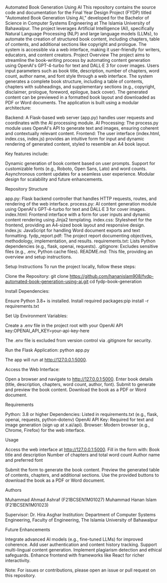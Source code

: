 Automated Book Generation Using AI
This repository contains the source code and documentation for the Final Year Design Project (FYDP) titled "Automated Book Generation Using AI," developed for the Bachelor of Science in Computer Systems Engineering at The Islamia University of Bahawalpur. The project leverages Artificial Intelligence (AI), specifically Natural Language Processing (NLP) and large language models (LLMs), to automate the creation of structured book content, including chapters, table of contents, and additional sections like copyright and prologue. The system is accessible via a web interface, making it user-friendly for writers, educators, and content creators.
Project Overview
The project aims to streamline the book-writing process by automating content generation using OpenAI's GPT-4-turbo for text and DALL·E 3 for cover images. Users input parameters such as book title, description, number of chapters, word count, author name, and font style through a web interface. The system generates a complete book structure, including a table of contents, chapters with subheadings, and supplementary sections (e.g., copyright, disclaimer, prologue, foreword, epilogue, back cover). The generated content can be previewed in a formatted book layout and downloaded as PDF or Word documents.
The application is built using a modular architecture:

Backend: A Flask-based web server (app.py) handles user requests and coordinates with the AI processing module.
AI Processing: The process.py module uses OpenAI's API to generate text and images, ensuring coherent and contextually relevant content.
Frontend: The user interface (index.html, index.css, index.js) provides an intuitive form for input and dynamic rendering of generated content, styled to resemble an A4 book layout.

Key features include:

Dynamic generation of book content based on user prompts.
Support for customizable fonts (e.g., Roboto, Open Sans, Lato) and word counts.
Asynchronous content updates for a seamless user experience.
Modular design for scalability and future enhancements.

Repository Structure

app.py: Flask backend controller that handles HTTP requests, routes, and rendering of the web interface.
process.py: AI content generation module using OpenAI's GPT-4-turbo for text and DALL·E 3 for cover images.
index.html: Frontend interface with a form for user inputs and dynamic content rendering using Jinja2 templating.
index.css: Stylesheet for the frontend, providing an A4-sized book layout and responsive design.
index.js: JavaScript for handling Word document exports and text formatting.
fydp_report.pdf: The project report documenting objectives, methodology, implementation, and results.
requirements.txt: Lists Python dependencies (e.g., flask, openai, requests).
.gitignore: Excludes sensitive files (e.g., .env, Python cache files).
README.md: This file, providing an overview and setup instructions.

Setup Instructions
To run the project locally, follow these steps:

Clone the Repository:
git clone https://github.com/hananislam908/fydp-automated-book-generation-using-ai.git
cd fydp-book-generation


Install Dependencies:

Ensure Python 3.8+ is installed.
Install required packages:pip install -r requirements.txt




Set Up Environment Variables:

Create a .env file in the project root with your OpenAI API key:OPENAI_API_KEY=your-api-key-here


The .env file is excluded from version control via .gitignore for security.


Run the Flask Application:
python app.py


The app will run at http://127.0.0.1:5000.


Access the Web Interface:

Open a browser and navigate to http://127.0.0.1:5000.
Enter book details (title, description, chapters, word count, author, font).
Submit to generate and preview the book content.
Download the book as a PDF or Word document.



Requirements

Python: 3.8 or higher
Dependencies: Listed in requirements.txt (e.g., flask, openai, requests, python-dotenv)
OpenAI API Key: Required for text and image generation (sign up at x.ai/api).
Browser: Modern browser (e.g., Chrome, Firefox) for the web interface.

Usage

Access the web interface at http://127.0.0.1:5000.
Fill in the form with:
Book title and description
Number of chapters and total word count
Author name and preferred font


Submit the form to generate the book content.
Preview the generated table of contents, chapters, and additional sections.
Use the provided buttons to download the book as a PDF or Word document.

Authors

Muhammad Ahmad Ashraf (F21BCSEN1M01027)
Muhammad Hanan Islam (F21BCSEN1M01023)

Supervisor: Dr. Hira Asghar
Institution: Department of Computer Systems Engineering, Faculty of Engineering, The Islamia University of Bahawalpur

Future Enhancements

Integrate advanced AI models (e.g., fine-tuned LLMs) for improved coherence.
Add user authentication and content history tracking.
Support multi-lingual content generation.
Implement plagiarism detection and ethical safeguards.
Enhance frontend with frameworks like React for richer interactivity.

Note:
For issues or contributions, please open an issue or pull request on this repository.